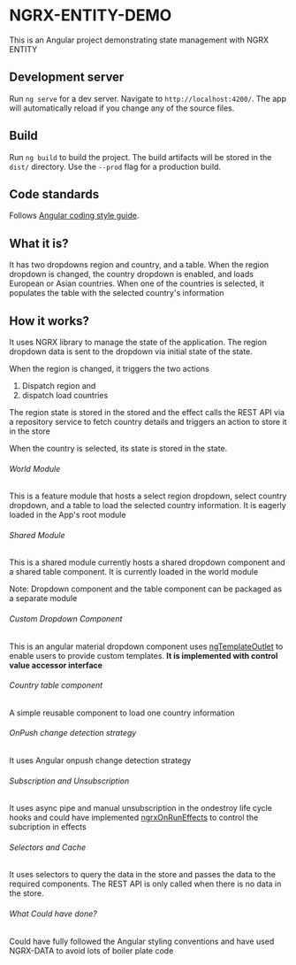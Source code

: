 # NGRX-ENTITY-DEMO

This is an Angular project demonstrating state management with NGRX ENTITY

## Development server

Run `ng serve` for a dev server. Navigate to `http://localhost:4200/`. The app will automatically reload if you change any of the source files.

## Build

Run `ng build` to build the project. The build artifacts will be stored in the `dist/` directory. Use the `--prod` flag for a production build.

## Code standards

Follows [Angular coding style guide](https://angular.io/guide/styleguide).

## What it is?

It has two dropdowns region and country, and a table. When the region dropdown is changed, the country dropdown is enabled, and loads
European or Asian countries. When one of the countries is selected, it populates the table with the selected country's information

## How it works?

It uses NGRX library to manage the state of the application.
The region dropdown data is sent to the dropdown via initial state of the state. 

When the region is changed, it triggers the two actions
1. Dispatch region and
2. dispatch load countries

The region state is stored in the stored and the effect calls the REST API via a repository service to fetch country details and triggers an action to store it in the store

When the country is selected, its state is stored in the state.

###### World Module

This is a feature module that hosts a select region dropdown, select country dropdown, and a table to load the selected country information. It is eagerly loaded in the App's root module

###### Shared Module

This is a shared module currently hosts a shared dropdown component and a shared table component. It is currently loaded in the world module

Note: Dropdown component and the table component can be packaged as a separate module

###### Custom Dropdown Component

This is an angular material dropdown component uses [ngTemplateOutlet](https://angular.io/api/common/NgTemplateOutlet) to enable users to provide custom templates. 
**It is implemented with control value accessor interface**


###### Country table component

A simple reusable component to load one country information

###### OnPush change detection strategy

It uses Angular onpush change detection strategy


###### Subscription and Unsubscription

It uses async pipe and manual unsubscription in the ondestroy life cycle hooks and could have implemented [ngrxOnRunEffects](https://javascript.plainenglish.io/controlling-the-subscriptions-of-effects-in-ngrx-956822e1d0b1) to control the subcription in effects

###### Selectors and Cache


It uses selectors to query the data in the store and passes the data to the required components. The REST API is only called when there is no data in the store.

###### What Could have done?

Could have fully followed the Angular styling conventions and have used NGRX-DATA to avoid lots of boiler plate code 
